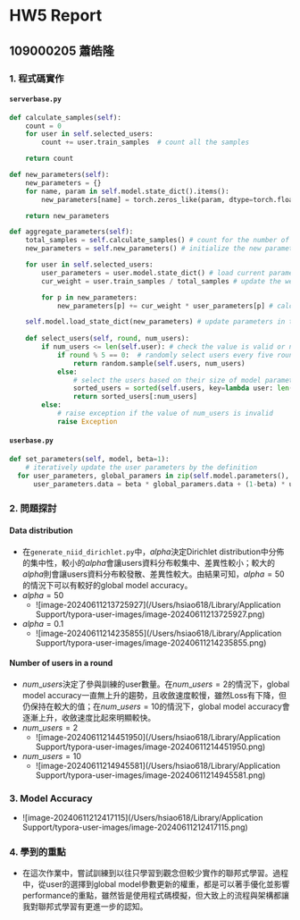 # HW5 Report

## 109000205 蕭皓隆

### 1. 程式碼實作

#### `serverbase.py`

```python
def calculate_samples(self):
    count = 0
    for user in self.selected_users:
        count += user.train_samples  # count all the samples

    return count

def new_parameters(self):
    new_parameters = {}
    for name, param in self.model.state_dict().items():
        new_parameters[name] = torch.zeros_like(param, dtype=torch.float32) # initialize the size of the parameters same as the original one

    return new_parameters

def aggregate_parameters(self):
    total_samples = self.calculate_samples() # count for the number of total samples
    new_parameters = self.new_parameters() # initialize the new parameters

    for user in self.selected_users:                                
        user_parameters = user.model.state_dict() # load current parameters in the model
        cur_weight = user.train_samples / total_samples # update the weight of current user

        for p in new_parameters:
            new_parameters[p] += cur_weight * user_parameters[p] # calculate new parameters

    self.model.load_state_dict(new_parameters) # update parameters in the model
    
    def select_users(self, round, num_users):
        if num_users <= len(self.user): # check the value is valid or not
            if round % 5 == 0:	# randomly select users every five rounds
                return random.sample(self.users, num_users)
            else:
              	# select the users based on their size of model parameters
                sorted_users = sorted(self.users, key=lambda user: len(user.model.state_dict()), reverse=True)	
                return sorted_users[:num_users]
        else:
          	# raise exception if the value of num_users is invalid
            raise Exception
```



#### `userbase.py`

```python
def set_parameters(self, model, beta=1):
	# iteratively update the user parameters by the definition
  for user_parameters, global_paramers in zip(self.model.parameters(), model.parameters()):   
      user_parameters.data = beta * global_paramers.data + (1-beta) * user_parameters.data    
```

### 2. 問題探討

#### Data distribution

- 在`generate_niid_dirichlet.py`中，$alpha$決定Dirichlet distribution中分佈的集中性，較小的$alpha$會讓users資料分布較集中、差異性較小；較大的$alpha$則會讓users資料分布較發散、差異性較大。由結果可知，$alpha=50$的情況下可以有較好的global model accuracy。
- $alpha=50$
  - ![image-20240611213725927](/Users/hsiao618/Library/Application Support/typora-user-images/image-20240611213725927.png)
- $alpha=0.1$
  - ![image-20240611214235855](/Users/hsiao618/Library/Application Support/typora-user-images/image-20240611214235855.png)

#### Number of users in a round

- $num\_users$決定了參與訓練的user數量。在$num\_users=2$的情況下，global model accuracy一直無上升的趨勢，且收斂速度較慢，雖然Loss有下降，但仍保持在較大的值；在$num\_users=10$的情況下，global model accuracy會逐漸上升，收斂速度比起來明顯較快。
- $num\_users=2$
  - ![image-20240611214451950](/Users/hsiao618/Library/Application Support/typora-user-images/image-20240611214451950.png)
- $num\_users=10$
  - ![image-20240611214945581](/Users/hsiao618/Library/Application Support/typora-user-images/image-20240611214945581.png)

### 3. Model Accuracy

- ![image-20240611212417115](/Users/hsiao618/Library/Application Support/typora-user-images/image-20240611212417115.png)

### 4. 學到的重點

- 在這次作業中，嘗試訓練到以往只學習到觀念但較少實作的聯邦式學習。過程中，從user的選擇到global model參數更新的權重，都是可以著手優化並影響performance的重點，雖然皆是使用程式碼模擬，但大致上的流程與架構都讓我對聯邦式學習有更進一步的認知。